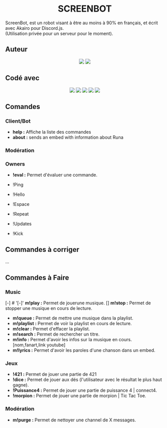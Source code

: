 <h1 align=center>SCREENBOT</h1>
<p align=left>
ScreenBot, est un robot visant à être au moins à 90% en français, et écrit avec Akairo pour Discord.js.</br>
(Utilisation privée pour un serveur pour le moment).
</p>

## Auteur
<p align=center>
<img src="https://cdn.discordapp.com/attachments/611996106892771377/619527715909009409/kam3leon.png"> <img src="https://cdn.discordapp.com/attachments/611996106892771377/619527720661024768/shaylink.png">
</p>

## Codé avec
<p align=center>
<img src="https://cdn.discordapp.com/attachments/611997398410985492/619522922477781003/javascript.png"> <img src="https://media.discordapp.net/attachments/611997398410985492/619522924277399572/nodejs.png"> <img src="https://cdn.discordapp.com/attachments/611997398410985492/619522925623640090/discordjs.png"> <img src="https://cdn.discordapp.com/attachments/611997398410985492/619522929776001025/akairo.png"> <img src="https://cdn.discordapp.com/attachments/611997398410985492/619522932678328320/version.png">
</p>

## Comandes

### Client/Bot
* **help :** Affiche la liste des commandes
* **about :** sends an embed with information about Runa

### Modération



### Owners
* **!eval :** Permet d'évaluer une commande.

* !Ping
* !Hello
* !Espace
* !Repeat
* !Updates
* !Kick

## Commandes à corriger
...

## Commandes à Faire

### Music
[-] # '[-]' **m!play :** Permet de jouerune musique.
[] **m!stop :** Permet de stopper une musique en cours de lecture.
* **m!queue :** Permet de mettre une musique dans la playlist.
* **m!playlist :** Permet de voir la playlist en cours de lecture.
* **m!clear :** Permet d'effacer la playlist.
* **m!search :** Permet de rechercher un titre.
* **m!info :** Permet d'avoir les infos sur la musique en cours. [nom,fanart,link youtube]
* **m!lyrics :** Permet d'avoir les paroles d'une chanson dans un embed.

### Jeux
* **!421 :** Permet de jouer une partie de 421
* **!dice :** Permet de jouer aux dés (l'utilisateur avec le résultat le plus haut gagne).
* **!Puissance4 :** Permet de jouer une partie de puissance 4 | connect4.
* **!morpion :** Permet de jouer une partie de morpion | Tic Tac Toe.

### Modération
* **m!purge :** Permet de nettoyer une channel de X messages.
